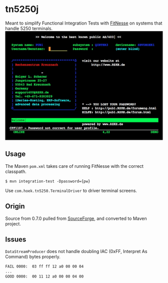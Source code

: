 # tn5250j

Meant to simplify Functional Integration Tests with [FitNesse](fitnesse.org) on systems that handle 5250 terminals.
![Image](/doc/rkzh.jpg)

## Usage

The Maven `pom.xml` takes care of running FitNesse with the correct classpath.

    $ mvn integration-test -Dpassword={pw}

Use `com.hoek.tn5250.TerminalDriver` to driver terminal screens.

## Origin

Source from 0.7.0 pulled from [SourceForge](http://tn5250j.sourceforge.net), and converted to Maven project.

## Issues

`DataStreamProducer` does not handle doubling IAC (0xFF, Interpret As Command) bytes properly.

    FAIL 0000:  03 ff ff 12 a0 00 00 04
    ...
    GOOD 0000:  00 11 12 a0 00 00 04 00

